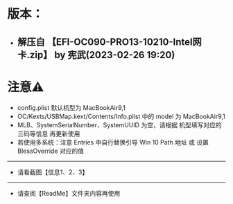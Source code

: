 # 版本：
- ## 解压自 【EFI-OC090-PRO13-10210-Intel网卡.zip】 by 宪武(2023-02-26 19:20)


# 注意⚠️

- config.plist 默认机型为 MacBookAir9,1
- OC/Kexts/USBMap.kext/Contents/Info.plist 中的 model 为 MacBookAir9,1
- MLB、SystemSerialNumber、SystemUUID 为空，请根据 机型填写对应的 三码等信息 再更新使用
- 若使用多系统：注意 Entries 中自行替换引导 Win 10 Path 地址 或 设置 BlessOverride 对应的值
- --
- 请看截图【信息1、2、3】
- --
- 请查阅【ReadMe】文件夹内容再使用


